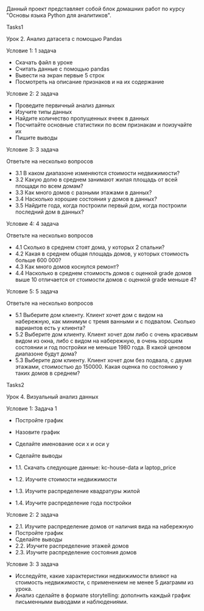 Данный проект представляет собой блок домашних работ по курсу "Основы языка Python для аналитиков".


Tasks1

Урок 2. Анализ датасета с помощью Pandas

Условие 1: 1 задача
- Скачать файл в уроке
- Считать данные с помощью pandas
- Вывести на экран первые 5 строк
- Посмотреть на описание признаков и на их содержание

Условие 2: 2 задача
- Проведите первичный анализ данных
- Изучите типы данных
- Найдите количество пропущенных ячеек в данных
- Посчитайте основные статистики по всем признакам и поизучайте их
- Пишите выводы

Условие 3: 3 задача

Ответьте на несколько вопросов
- 3.1 В каком диапазоне изменяются стоимости недвижимости?
- 3.2 Какую долю в среднем занимают жилая площадь от всей площади по всем домам?
- 3.3 Как много домов с разными этажами в данных?
- 3.4 Насколько хорошие состояния у домов в данных?
- 3.5 Найдите года, когда построили первый дом, когда построили последний дом в данных?

Условие 4: 4 задача

Ответьте на несколько вопросов
- 4.1 Сколько в среднем стоят дома, у которых 2 спальни?
- 4.2 Какая в среднем общая площадь домов, у которых стоимость больше 600 000?
- 4.3 Как много домов коснулся ремонт?
- 4.4 Насколько в среднем стоимость домов с оценкой grade домов выше 10 отличается от стоимости домов с оценкой grade меньше 4?

Условие 5: 5 задача

Ответьте на несколько вопросов
- 5.1 Выберите дом клиенту. 
Клиент хочет дом с видом на набережную, как минимум с тремя ванными и с подвалом. Сколько вариантов есть у клиента?
- 5.2 Выберите дом клиенту. 
Клиент хочет дом либо с очень красивым видом из окна, либо с видом на набережную, в очень хорошем состоянии и год постройки не меньше 1980 года. В какой ценовом диапазоне будут дома?
- 5.3 Выберите дом клиенту. 
Клиент хочет дом без подвала, с двумя этажами, стоимостью до 150000. Какая оценка по состоянию у таких домов в среднем?


Tasks2

Урок 4. Визуальный анализ данных

Условие 1: Задача 1
- Постройте график
- Назовите график
- Сделайте именование оси x и оси y
- Сделайте выводы

- 1.1. Скачать следующие данные: kc-house-data и laptop_price
- 1.2. Изучите стоимости недвижимости
- 1.3. Изучите распределение квадратуры жилой
- 1.4. Изучите распределение года постройки

Условие 2: 2 задача

- 2.1. Изучите распределение домов от наличия вида на набережную
- Постройте график
- Сделайте выводы
- 2.2. Изучите распределение этажей домов
- 2.3. Изучите распределение состояния домов

Условие 3: 3 задача

- Исследуйте, какие характеристики недвижимости влияют на стоимость недвижимости, с применением не менее 5 диаграмм из урока.
- Анализ сделайте в формате storytelling: дополнить каждый график письменными выводами и наблюдениями.
